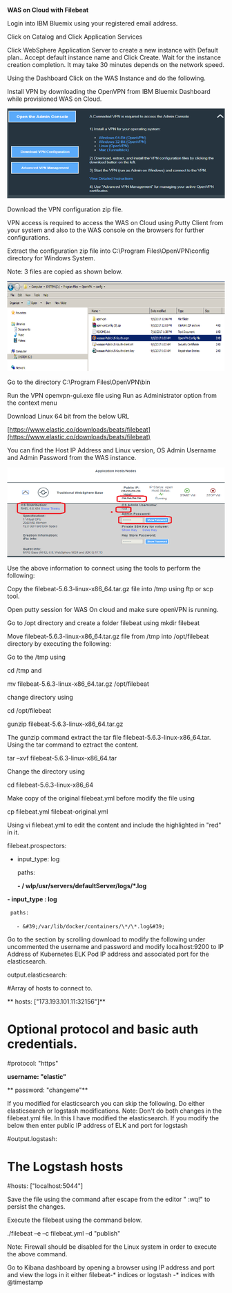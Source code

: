 **WAS on Cloud with Filebeat**

Login into IBM Bluemix using your registered email address.

Click on Catalog   and Click Application Services

Click WebSphere Application Server to create a new instance with Default plan.. Accept default instance name and Click Create. Wait for the instance creation completion. It may take 30 minutes depends on the network speed.

Using the Dashboard Click on the WAS Instance and do the following.

Install VPN by downloading the OpenVPN from IBM Bluemix Dashboard while provisioned WAS on Cloud.

<img src="../images/WAS_FileBeat_Config_image1.png" width="623" height="208" />

Download the VPN configuration zip file.

VPN access is required to access the WAS on Cloud using Putty Client from your system and also to the WAS console on the browsers for further configurations.

Extract the configuration zip file into   C:\Program Files\OpenVPN\config directory  for Windows System.

Note: 3 files are copied as shown below.

<img src="../images/WAS_FileBeat_Config_image2.png" width="623" height="208" />

Go to the  directory C:\Program Files\OpenVPN\bin

Run the VPN openvpn-gui.exe file using Run as Administrator option from the context menu

Download Linux 64 bit from the below URL

[https://www.elastic.co/downloads/beats/filebeat](https://www.elastic.co/downloads/beats/filebeat)

You can find the Host IP Address and Linux version, OS Admin Username and Admin Password from the WAS instance.

<img src="../images/WAS_FileBeat_Config_image3.png" width="623" height="208" />

Use the above information to connect using the tools to perform the following:

Copy the filebeat-5.6.3-linux-x86\_64.tar.gz  file into /tmp  using ftp or scp tool.

Open putty session for WAS On cloud and make sure openVPN is running.

Go to /opt directory and create a folder filebeat using  mkdir filebeat

Move filebeat-5.6.3-linux-x86\_64.tar.gz   file from /tmp into /opt/filebeat  directory by executing the following:

Go to the /tmp  using

cd /tmp  and

mv filebeat-5.6.3-linux-x86\_64.tar.gz   /opt/filebeat

change directory using

cd /opt/filebeat

gunzip filebeat-5.6.3-linux-x86\_64.tar.gz

The gunzip command extract the tar file filebeat-5.6.3-linux-x86\_64.tar. Using the tar command to eztract the content.

tar –xvf filebeat-5.6.3-linux-x86\_64.tar

Change the directory using

cd filebeat-5.6.3-linux-x86\_64

Make copy of the original filebeat.yml before modify the file using

cp filebeat.yml filebeat-original.yml

Using vi filebeat.yml  to edit the content and include the highlighted in &quot;red&quot; in it.

filebeat.prospectors:

- input\_type: log

  paths:

     **- / wlp/usr/servers/defaultServer/logs/\*.log**

**-  input\_type : log**

     paths:

       - &#39;/var/lib/docker/containers/\*/\*.log&#39;

Go to the section by scrolling download to modify the following under uncommented the username and password and modify localhost:9200 to IP Address of Kubernetes ELK Pod IP address and associated port for the elasticsearch.

output.elasticsearch:

   #Array of hosts to connect to.

**   hosts: [&quot;173.193.101.11:32156&quot;]**

  # Optional protocol and basic auth credentials.

  #protocol: &quot;https&quot;

  **username: &quot;elastic&quot;**

**  password: &quot;changeme&quot;**

If you modified for elasticsearch you can skip the following. Do either elasticsearch  or logstash modifications. Note: Don&#39;t do both changes in the filebeat.yml file. In this I have modified the elasticsearch.  If you modify the below then enter public  IP address of ELK and port for logstash

#output.logstash:

# The Logstash hosts

  #hosts: [&quot;localhost:5044&quot;]



Save the file using the command after escape from the editor &quot; :wq!&quot;  to persist the changes.

Execute the filebeat using the command below.

./filebeat –e –c filebeat.yml –d &quot;publish&quot;

Note: Firewall should be disabled for the Linux system in order to execute the above command.

Go to Kibana dashboard by opening a browser using IP address and port  and view the logs in it either filebeat-\* indices or logstash -\* indices with @timestamp
